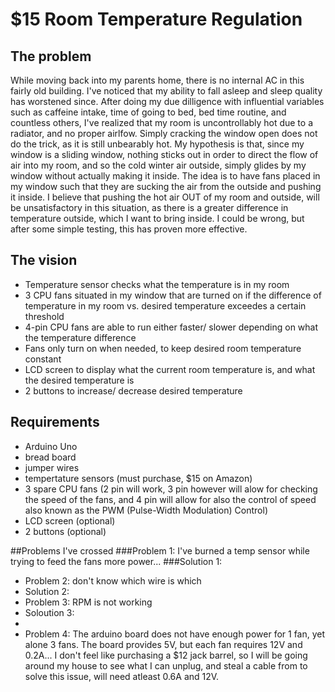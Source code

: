 # $15 Room Temperature Regulation 
## The problem
While moving back into my parents home, there is no internal AC in this fairly old building. I've noticed that my ability to fall asleep and sleep quality has 
worstened since. After doing my due dilligence with influential variables such as caffeine intake, time of going to bed, bed time routine, and countless others, 
I've realized that my room is uncontrollably hot due to a radiator, and no proper airlfow. Simply cracking the window open does not do the trick, as it is still 
unbearably hot. My hypothesis is that, since my window is a sliding window, nothing sticks out in order to direct the flow of air into my room, and so the cold 
winter air outside, simply glides by my window without actually making it inside. The idea is to have fans placed in my window such that they are sucking the 
air from the outside and pushing it inside. I believe that pushing the hot air OUT of my room and outside, will be unsatisfactory in this situation, as there is a
greater difference in temperature outside, which I want to bring inside. I could be wrong, but after some simple testing, this has proven more effective. 

## The vision 
- Temperature sensor checks what the temperature is in my room
- 3 CPU fans situated in my window that are turned on if the difference of temperature in my room vs. desired temperature exceedes a certain threshold
- 4-pin CPU fans are able to run either faster/ slower depending on what the temperature difference
- Fans only turn on when needed, to keep desired room temperature constant
- LCD screen to display what the current room temperature is, and what the desired temperature is
- 2 buttons to increase/ decrease desired temperature

## Requirements
- Arduino Uno
- bread board
- jumper wires
- tempertature sensors (must purchase, $15 on Amazon)
- 3 spare CPU fans (2 pin will work, 3 pin however will alow for checking the speed of the fans, and 4 pin will allow for also the control of speed also known as the PWM (Pulse-Width Modulation) Control)
- LCD screen (optional)
- 2 buttons (optional)

  
##Problems I've crossed
###Problem 1: I've burned a temp sensor while trying to feed the fans more power...
###Solution 1: 
- Problem 2: don't know which wire is which 
- Solution 2:
- Problem 3: RPM is not working 
- Soloution 3:
- 
- Problem 4: The arduino board does not have enough power for 1 fan, yet alone 3 fans. The board provides 5V, but each fan requires 12V and 0.2A... I don't feel like purchasing
  a $12 jack barrel, so I will be going around my house to see what I can unplug, and steal a cable from to solve this issue, will need atleast 0.6A and 12V. 
